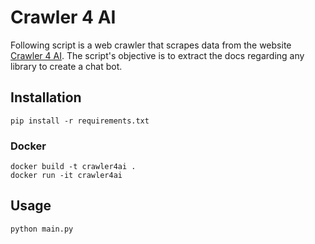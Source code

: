 # Crawler 4 AI

Following script is a web crawler that scrapes data from the website [Crawler 4 AI](https://www.crawler4ai.com/). 
The script's objective is to extract the docs regarding any library to create a chat bot.

## Installation

```
pip install -r requirements.txt
```

### Docker

```
docker build -t crawler4ai .
docker run -it crawler4ai
```

## Usage

```
python main.py
```

